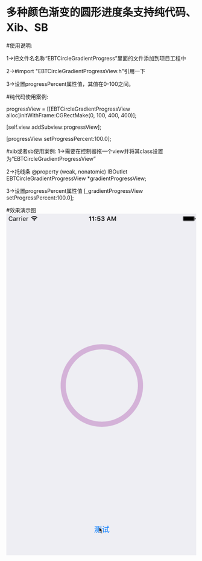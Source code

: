 # 多种颜色渐变的圆形进度条支持纯代码、Xib、SB 

#使用说明:

1->把文件名名称“EBTCircleGradientProgress”里面的文件添加到项目工程中

2->#import "EBTCircleGradientProgressView.h"引用一下

3->设置progressPercent属性值，其值在0-100之间。

#纯代码使用案例:

 progressView = [[EBTCircleGradientProgressView alloc]initWithFrame:CGRectMake(0, 100, 400, 400)];
 
[self.view addSubview:progressView];

[progressView setProgressPercent:100.0];

#xib或者sb使用案例:
1->需要在控制器拖一个view并将其class设置为“EBTCircleGradientProgressView”

2->托线条
@property (weak, nonatomic) IBOutlet EBTCircleGradientProgressView *gradientProgressView;

3->设置progressPercent属性值
[_gradientProgressView setProgressPercent:100.0];

#效果演示图
![Image](https://github.com/KBvsMJ/EBTCircleGradientProgressDemo/blob/master/Demogif/circleprogress.gif)
